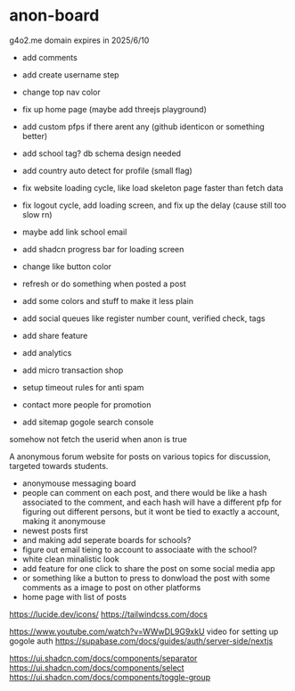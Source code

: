 # anon-board

g4o2.me domain expires in 2025/6/10

- add comments
- add create username step
- change top nav color
- fix up home page (maybe add threejs playground)

- add custom pfps if there arent any (github identicon or something better)
- add school tag? db schema design needed
- add country auto detect for profile (small flag)
- fix website loading cycle, like load skeleton page faster than fetch data
- fix logout cycle, add loading screen, and fix up the delay
  (cause still too slow rn)
- maybe add link school email
- add shadcn progress bar for loading screen
- change like button color
- refresh or do something when posted a post
- add some colors and stuff to make it less plain

- add social queues like register number count, verified check, tags
- add share feature
- add analytics
- add micro transaction shop
- setup timeout rules for anti spam
- contact more people for promotion
- add sitemap gogole search console

somehow not fetch the userid when anon is true

A anonymous forum website for posts on various topics for discussion, targeted towards students.

- anonymouse messaging board
- people can comment on each post, and there would be like a hash associated to the comment, and each hash will
  have a different pfp for figuring out different persons, but it wont be tied to exactly a account, making it anonymouse
- newest posts first
- and making add seperate boards for schools?
- figure out email tieing to account to associaate with the school?
- white clean minalistic look
- add feature for one click to share the post on some social media app
- or something like a button to press to donwload the post with some comments as a image to post on other platforms
- home page with list of posts

https://lucide.dev/icons/
https://tailwindcss.com/docs

https://www.youtube.com/watch?v=WWwDL9G9xkU
video for setting up gogole auth
https://supabase.com/docs/guides/auth/server-side/nextjs

https://ui.shadcn.com/docs/components/separator
https://ui.shadcn.com/docs/components/select
https://ui.shadcn.com/docs/components/toggle-group
